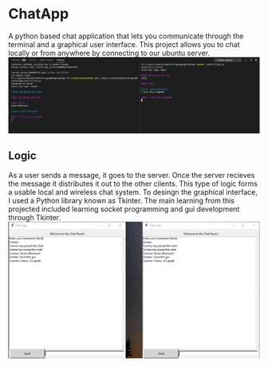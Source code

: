 # ChatApp
A python based chat application that lets you communicate through the terminal and a graphical user interface. This project allows you to chat locally or from anywhere by connecting to our ubuntu server. ![ChatApp Terminal](ChatAppTerminal.png)

## Logic
As a user sends a message, it goes to the server. Once the server recieves the message it distributes it out to the other clients. This type of logic forms a usable local and wireless chat system. To desingn the graphical interface, I used a Python library known as Tkinter. The main learning from this projected included learning socket programming and gui development through Tkinter.
![ChatApp GUI](ChatAppGUI.png)
